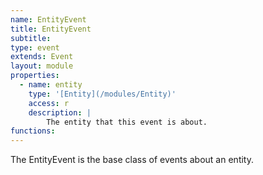 ```yaml
---
name: EntityEvent
title: EntityEvent
subtitle: 
type: event
extends: Event
layout: module
properties:
  - name: entity
    type: '[Entity](/modules/Entity)'
    access: r
    description: |
        The entity that this event is about.
functions:
---
```


The <span class="notranslate">EntityEvent</span> is the base class of events about an entity.
